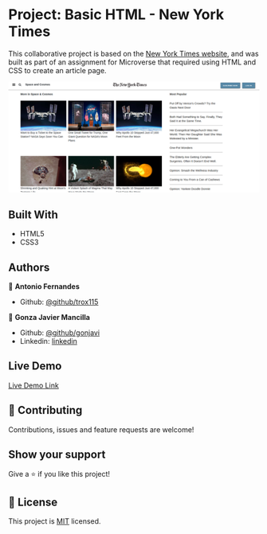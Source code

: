 # Project: Basic HTML - New York Times


This collaborative project is based on the <a href="https://www.nytimes.com/2014/03/18/science/space/detection-of-waves-in-space-buttresses-landmark-theory-of-big-bang.html?_r=0">New York Times website</a>, and was built as part of an assignment for Microverse that required using HTML and CSS to create an article page.

![screenshot](./times.png)



## Built With

- HTML5
- CSS3

## Authors

👤 **Antonio Fernandes**

- Github: [@github/trox115](https://github.com/trox115)

👤 **Gonza Javier Mancilla**

- Github: [@github/gonjavi](https://github.com/gonjavi)
- Linkedin: [linkedin](https://www.linkedin.com/in/g-javier-mancilla-a686a9178/)

## Live Demo

[Live Demo Link](https://raw.githack.com/gonjavi/newyorktimes/development/index.html)


## 🤝 Contributing

Contributions, issues and feature requests are welcome!


## Show your support

Give a ⭐️ if you like this project!


## 📝 License

This project is [MIT](lic.url) licensed.




